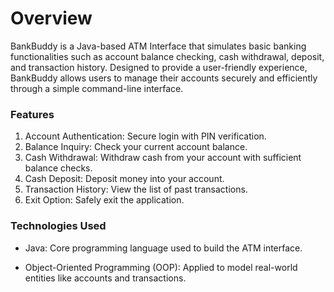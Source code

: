 #  **Overview**

BankBuddy is a Java-based ATM Interface that simulates basic banking functionalities such as account balance checking, cash withdrawal, deposit, and transaction history. Designed to provide a user-friendly experience, BankBuddy allows users to manage their accounts securely and efficiently through a simple command-line interface.

### **Features**

1. Account Authentication: Secure login with PIN verification.
2. Balance Inquiry: Check your current account balance.
3. Cash Withdrawal: Withdraw cash from your account with sufficient balance checks.
4. Cash Deposit: Deposit money into your account.
5. Transaction History: View the list of past transactions.
6. Exit Option: Safely exit the application.

### **Technologies Used**

- Java: Core programming language used to build the ATM interface.
* Object-Oriented Programming (OOP): Applied to model real-world entities like accounts and transactions.
